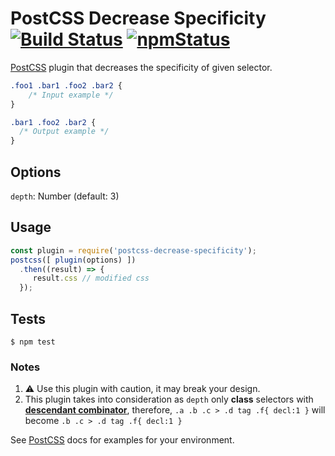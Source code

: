 # PostCSS Decrease Specificity [![Build Status][ci-img]][ci] [![npmStatus][npm-img]][npm]

[PostCSS] plugin that decreases the specificity of given selector.

[PostCSS]: https://github.com/postcss/postcss
[ci-img]:  https://travis-ci.org/felixmosh/postcss-decrease-specificity.svg
[ci]:      https://travis-ci.org/felixmosh/postcss-decrease-specificity
[npm-img]: https://img.shields.io/npm/v/postcss-decrease-specificity.svg
[npm]:     https://www.npmjs.com/package/postcss-decrease-specificity
[descendant combinator]: https://developer.mozilla.org/en-US/docs/Web/CSS/Descendant_selectors

```css
.foo1 .bar1 .foo2 .bar2 {
    /* Input example */
}
```

```css
.bar1 .foo2 .bar2 {
  /* Output example */
}
```

## Options
`depth`: Number (default: 3)

## Usage

```js
const plugin = require('postcss-decrease-specificity');
postcss([ plugin(options) ])
  .then((result) => {
     result.css // modified css
  });
```

## Tests
```
$ npm test
```

### Notes
1. ⚠️ Use this plugin with caution, it may break your design.
2. This plugin takes into consideration as `depth` only **class** selectors with **[descendant combinator]**, therefore, `.a .b .c > .d tag .f{ decl:1 }` will become `.b .c > .d tag .f{ decl:1 }`

See [PostCSS] docs for examples for your environment.
